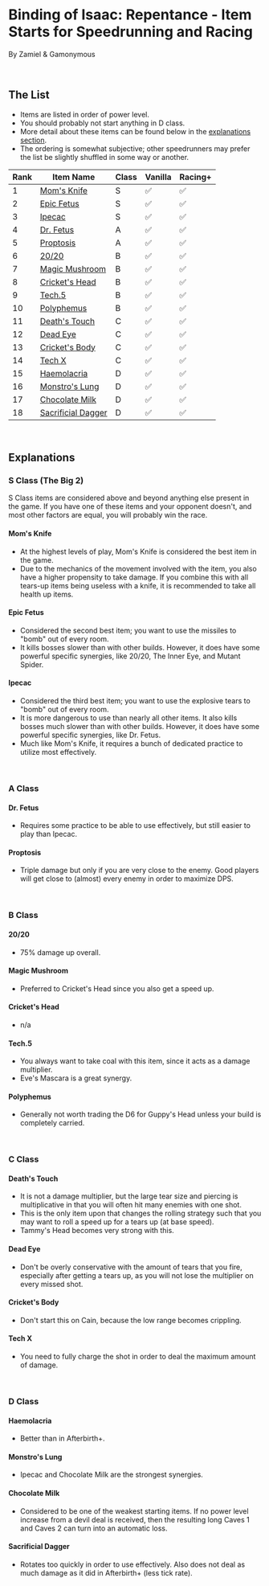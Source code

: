 # Binding of Isaac: Repentance - Item Starts for Speedrunning and Racing

By Zamiel & Gamonymous

<br>

## The List

- Items are listed in order of power level.
- You should probably not start anything in D class.
- More detail about these items can be found below in the [explanations section](#explanations).
- The ordering is somewhat subjective; other speedrunners may prefer the list be slightly shuffled in some way or another.

| Rank | Item Name                                 | Class | Vanilla | Racing+
| ---- | ----------------------------------------- | ----- | ------- | -------
| 1    | [Mom's Knife](#moms-knife)                | S     | ✅     | ✅
| 2    | [Epic Fetus](#epic-fetus)                 | S     | ✅     | ✅
| 3    | [Ipecac](#ipecac)                         | S     | ✅     | ✅
| 4    | [Dr. Fetus](#dr-fetus)                    | A     | ✅     | ✅
| 5    | [Proptosis](#proptosis)                   | A     | ✅     | ✅
| 6    | [20/20](#2020)                            | B     | ✅     | ✅
| 7    | [Magic Mushroom](#magic-mushroom)         | B     | ✅     | ✅
| 8    | [Cricket's Head](#crickets-head)          | B     | ✅     | ✅
| 9    | [Tech.5](#tech5)                          | B     | ✅     | ✅
| 10   | [Polyphemus](#polyphemus)                 | B     | ✅     | ✅
| 11   | [Death's Touch](#deaths-touch)            | C     | ✅     | ✅
| 12   | [Dead Eye](#dead-eye)                     | C     | ✅     | ✅
| 13   | [Cricket's Body](#crickets-body)          | C     | ✅     | ✅
| 14   | [Tech X](#tech-x)                         | C     | ✅     | ✅
| 15   | [Haemolacria](#haemolacria)               | D     | ✅     | ✅
| 16   | [Monstro's Lung](#monstros-lung)          | D     | ✅     | ✅
| 17   | [Chocolate Milk](#chocolate-milk)         | D     | ✅     | ✅
| 18   | [Sacrificial Dagger](#sacrificial-dagger) | D     | ✅     | ✅

<br>

## Explanations

### S Class (The Big 2)

S Class items are considered above and beyond anything else present in the game. If you have one of these items and your opponent doesn't, and most other factors are equal, you will probably win the race.

#### Mom's Knife

- At the highest levels of play, Mom's Knife is considered the best item in the game.
- Due to the mechanics of the movement involved with the item, you also have a higher propensity to take damage. If you combine this with all tears-up items being useless with a knife, it is recommended to take all health up items.

#### Epic Fetus

- Considered the second best item; you want to use the missiles to "bomb" out of every room.
- It kills bosses slower than with other builds. However, it does have some powerful specific synergies, like 20/20, The Inner Eye, and Mutant Spider.

#### Ipecac

- Considered the third best item; you want to use the explosive tears to "bomb" out of every room.
- It is more dangerous to use than nearly all other items. It also kills bosses much slower than with other builds. However, it does have some powerful specific synergies, like Dr. Fetus.
- Much like Mom's Knife, it requires a bunch of dedicated practice to utilize most effectively.

<br>

### A Class

#### Dr. Fetus

- Requires some practice to be able to use effectively, but still easier to play than Ipecac.

#### Proptosis

- Triple damage but only if you are very close to the enemy. Good players will get close to (almost) every enemy in order to maximize DPS.

<br>

### B Class

#### 20/20

- 75% damage up overall.

#### Magic Mushroom

- Preferred to Cricket's Head since you also get a speed up.

#### Cricket's Head

- n/a

#### Tech.5

- You always want to take coal with this item, since it acts as a damage multiplier.
- Eve's Mascara is a great synergy.

#### Polyphemus

- Generally not worth trading the D6 for Guppy's Head unless your build is completely carried.

<br>

### C Class

#### Death's Touch

- It is not a damage multiplier, but the large tear size and piercing is multiplicative in that you will often hit many enemies with one shot.
- This is the only item upon that changes the rolling strategy such that you may want to roll a speed up for a tears up (at base speed).
- Tammy's Head becomes very strong with this.

#### Dead Eye

- Don't be overly conservative with the amount of tears that you fire, especially after getting a tears up, as you will not lose the multiplier on every missed shot.

#### Cricket's Body

- Don't start this on Cain, because the low range becomes crippling.

#### Tech X

- You need to fully charge the shot in order to deal the maximum amount of damage.

<br>

### D Class

#### Haemolacria

- Better than in Afterbirth+.

#### Monstro's Lung

- Ipecac and Chocolate Milk are the strongest synergies.

#### Chocolate Milk

- Considered to be one of the weakest starting items. If no power level increase from a devil deal is received, then the resulting long Caves 1 and Caves 2 can turn into an automatic loss.

#### Sacrificial Dagger

- Rotates too quickly in order to use effectively. Also does not deal as much damage as it did in Afterbirth+ (less tick rate).
